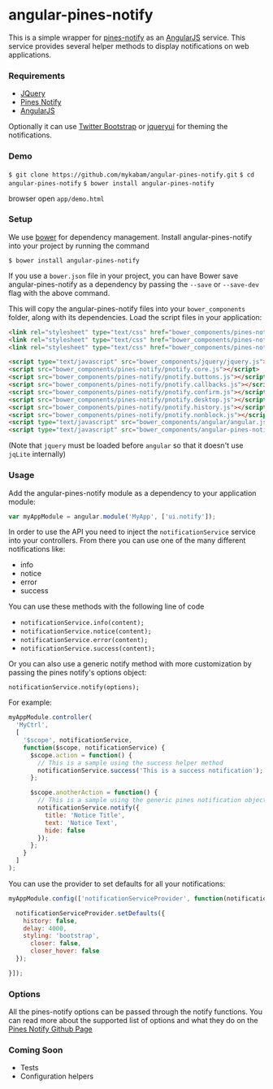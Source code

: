 angular-pines-notify
====================

This is a simple wrapper for [pines-notify](http://sciactive.com/pnotify/) as an
[AngularJS](http://angularjs.org/) service. This service provides several helper methods
to display notifications on web applications.

### Requirements

- [JQuery](http://jquery.com/)
- [Pines Notify](http://sciactive.com/pnotify/)
- [AngularJS](http://angularjs.org/)

Optionally it can use [Twitter Bootstrap](http://getbootstrap.com) or [jqueryui](http://jqueryui.com)
for theming the notifications.

### Demo

`$ git clone https://github.com/mykabam/angular-pines-notify.git`
`$ cd angular-pines-notify`
`$ bower install angular-pines-notify`

browser open `app/demo.html`

### Setup

We use [bower](https://github.com/bower/bower) for dependency management. Install angular-pines-notify
into your project by running the command

`$ bower install angular-pines-notify`

If you use a `bower.json` file in your project, you can have Bower save angular-pines-notify as a dependency
by passing the `--save` or `--save-dev` flag with the above command.

This will copy the angular-pines-notify files into your `bower_components` folder, along with its dependencies.
Load the script files in your application:

```html
<link rel="stylesheet" type="text/css" href="bower_components/pines-notify/pnotify.core.css" />
<link rel="stylesheet" type="text/css" href="bower_components/pines-notify/pnotify.buttons.css" />
<link rel="stylesheet" type="text/css" href="bower_components/pines-notify/pnotify.picon.css" />

<script type="text/javascript" src="bower_components/jquery/jquery.js"></script>
<script src="bower_components/pines-notify/pnotify.core.js"></script>
<script src="bower_components/pines-notify/pnotify.buttons.js"></script>
<script src="bower_components/pines-notify/pnotify.callbacks.js"></script>
<script src="bower_components/pines-notify/pnotify.confirm.js"></script>
<script src="bower_components/pines-notify/pnotify.desktop.js"></script>
<script src="bower_components/pines-notify/pnotify.history.js"></script>
<script src="bower_components/pines-notify/pnotify.nonblock.js"></script>
<script type="text/javascript" src="bower_components/angular/angular.js"></script>
<script type="text/javascript" src="bower_components/angular-pines-notify/src/pnotify.js"></script>
```

(Note that `jquery` must be loaded before `angular` so that it doesn't use `jqLite` internally)

### Usage

Add the angular-pines-notify module as a dependency to your application module:

```javascript
var myAppModule = angular.module('MyApp', ['ui.notify']);
```

In order to use the API you need to inject the `notificationService` service into
your controllers. From there you can use one of the many different notifications
like:

 * info
 * notice
 * error
 * success

You can use these methods with the following line of code

 * `notificationService.info(content);`
 * `notificationService.notice(content);`
 * `notificationService.error(content);`
 * `notificationService.success(content);`

Or you can also use a generic notify method with more customization
by passing the pines notify's options object:

`notificationService.notify(options);`

For example:

```javascript
myAppModule.controller(
  'MyCtrl',
  [
    '$scope', notificationService,
    function($scope, notificationService) {
      $scope.action = function() {
        // This is a sample using the success helper method
        notificationService.success('This is a success notification');
      };

      $scope.anotherAction = function() {
        // This is a sample using the generic pines notification object
        notificationService.notify({
          title: 'Notice Title',
          text: 'Notice Text',
          hide: false
        });
      };
    }
  ]
);
```

You can use the provider to set defaults for all your notifications:

```javascript
myAppModule.config(['notificationServiceProvider', function(notificationServiceProvider) {

  notificationServiceProvider.setDefaults({
    history: false,
    delay: 4000,
    styling: 'bootstrap',
 	  closer: false,
	  closer_hover: false
  });

}]);
```

### Options

All the pines-notify options can be passed through the notify functions.
You can read more about the supported list of options and what they do on the
[Pines Notify Github Page](https://github.com/sciactive/pnotify)

### Coming Soon

 * Tests
 * Configuration helpers
